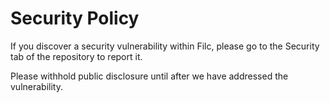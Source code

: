 # Security Policy

If you discover a security vulnerability within Filc, please go to the Security tab of the repository to report it.

Please withhold public disclosure until after we have addressed the vulnerability.
